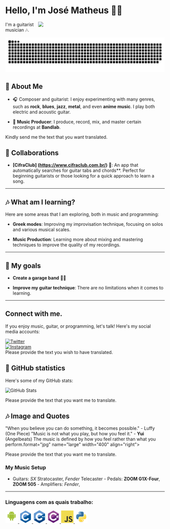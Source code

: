 # Hello, I'm José Matheus 👋🎸

<img src="https://tagumando.wordpress.com/wp-content/uploads/2023/07/vinland-saga-10_3.jpeg?w=2000" width="400" align="right">


I'm a guitarist musician 🎶.

<picture>
  <source media="(prefers-color-scheme: dark)" srcset="https://raw.githubusercontent.com/holic-x/holic-x/output/github-contribution-grid-snake-dark.svg">
  <source media="(prefers-color-scheme: light)" srcset="https://raw.githubusercontent.com/holic-x/holic-x/output/github-contribution-grid-snake.svg">
  <img alt="github contribution grid snake animation" src="https://raw.githubusercontent.com/adorabled4/adorabled4/output/github-contribution-grid-snake.svg"></br>
</picture>


## 🎸 About Me


- 🎧 Composer and guitarist: I enjoy experimenting with many genres, such as **rock**, **blues**, **jazz**, **metal**, and even **anime music**. I play both electric and acoustic guitar. 


- 🎵 **Music Producer**: I produce, record, mix, and master certain recordings at **Bandlab**. 


Kindly send me the text that you want translated.


## 📝 Collaborations




- **[CifraClub] (https://www.cifraclub.com.br/)** 🎸: An app that automatically searches for guitar tabs and chords**. Perfect for beginning guitarists or those looking for a quick approach to learn a song.


  

---

## 🎶 What am I learning?

Here are some areas that I am exploring, both in music and programming:

- **Greek modes**: Improving my improvisation technique, focusing on solos and various musical scales.
  
- **Music Production**: Learning more about mixing and mastering techniques to improve the quality of my recordings.
  
---

## 🎯 My goals
  
- **Create a garage band** 🎸🎶

- **Improve my guitar technique**: There are no limitations when it comes to learning.

---


## Connect with me.


If you enjoy music, guitar, or programming, let's talk! Here's my social media accounts:


[![**Twitter**](https://img.shields.io/badge/Twitter-blue?logo=twitter)](https://x.com/JosMatheusSoar1)<br>
[![**Instagram**](https://img.shields.io/badge/Instagram-purple?logo=instagram)](https://www.instagram.com/josematheusbsb/)<br>
Please provide the text you wish to have translated.


## 🎸 GitHub statistics


Here's some of my GitHub stats:


![GitHub Stats](https://github-readme-stats.vercel.app/api?username=matheuxshow&show_icons=true&count_public=true&hide_title=true&theme=dark)









Please provide the text that you want me to translate.


## 🎶 Image and Quotes 


"When you believe you can do something, it becomes possible." - Luffy (One Piece) "Music is not what you play, but how you feel it." - **Yui** (Angelbeats)
The music is defined by how you feel rather than what you perform.format="jpg" name="large" width="400" align="right">




Please provide the text that you want me to translate.


### My Music Setup


- Guitars: *SX* Stratocaster, *Fender* Telecaster - Pedals: **ZOOM G1X-Four**, **ZOOM 505** - Amplifiers: *Fender*,

---


<h3 align="left">Linguagens com as quais trabalho:</h3>
<p align="left"> <a href="https://developer.android.com" target="_blank" rel="noreferrer"> <img src="https://raw.githubusercontent.com/devicons/devicon/master/icons/android/android-original-wordmark.svg" alt="android" width="40" height="40"/> </a> <a href="https://www.cprogramming.com/" target="_blank" rel="noreferrer"> <img src="https://raw.githubusercontent.com/devicons/devicon/master/icons/c/c-original.svg" alt="c" width="40" height="40"/> </a> <a href="https://www.w3schools.com/cpp/" target="_blank" rel="noreferrer"> <img src="https://raw.githubusercontent.com/devicons/devicon/master/icons/cplusplus/cplusplus-original.svg" alt="cplusplus" width="40" height="40"/> </a> <a href="https://www.w3schools.com/cs/" target="_blank" rel="noreferrer"> <img src="https://raw.githubusercontent.com/devicons/devicon/master/icons/csharp/csharp-original.svg" alt="csharp" width="40" height="40"/> </a> <a href="https://developer.mozilla.org/en-US/docs/Web/JavaScript" target="_blank" rel="noreferrer"> <img src="https://raw.githubusercontent.com/devicons/devicon/master/icons/javascript/javascript-original.svg" alt="javascript" width="40" height="40"/> </a> <a href="https://www.python.org" target="_blank" rel="noreferrer"> <img src="https://raw.githubusercontent.com/devicons/devicon/master/icons/python/python-original.svg" alt="python" width="40" height="40"/> </a> </p>



